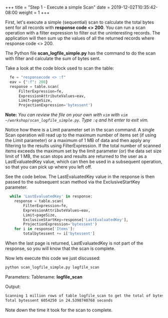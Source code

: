 +++
title = "Step 1 - Execute a simple Scan"
date = 2019-12-02T10:35:42-08:00
weight = 1
+++

First, let's execute a simple (sequential) scan to calculate the total bytes sent for all records with **response code <> 200**. You can run a scan operation with a filter expression to filter out the uninteresting records. The application will then sum up the values of all the returned records where response code <> 200.

The Python file **scan_logfile_simple.py** has the command to do the scan with filter and calculate the sum of bytes sent.

Take a look at the code block used to scan the table:
```py
  fe = "responsecode <> :f"
  eav = {":f": 200}
  response = table.scan(
      FilterExpression=fe,
      ExpressionAttributeValues=eav,
      Limit=pageSize,
      ProjectionExpression='bytessent')
```
**Note:** *You can review the file on your own with ```vim``` with ```vim ~/workshop/scan_logfile_simple.py```. Type ```:q``` and hit enter to exit vim.*

Notice how there is a Limit parameter set in the scan command. A single Scan operation will read up to the maximum number of items set (if using the Limit parameter) or a maximum of 1 MB of data and then apply any filtering to the results using FilterExpression. If the total number of scanned items exceeds the maximum set by the limit parameter (or) the data set size limit of 1 MB, the scan stops and results are returned to the user as a LastEvaluatedKey value, which can then be used in a subsequent operation, so that you can pick up where you left off.

See the code below. The LastEvaluatedKey value in the response is then passed to the subsequent scan method via the ExclusiveStartKey parameter.
```py
  while 'LastEvaluatedKey' in response:
    response = table.scan(
        FilterExpression=fe,
        ExpressionAttributeValues=eav,
        Limit=pageSize,
        ExclusiveStartKey=response['LastEvaluatedKey'],
        ProjectionExpression='bytessent')
    for i in response['Items']:
        totalbytessent += i['bytessent']
```
When the last page is returned, LastEvaluatedKey is not part of the response, so you will know that the scan is complete.

Now lets execute this code we just discussed:
```bash
python scan_logfile_simple.py logfile_scan
```
Parameters: Tablename: **logfile_scan**

Output:
```txt
Scanning 1 million rows of table logfile_scan to get the total of bytes sent
Total bytessent 6054250 in 24.5398740768 seconds
```
Note down the time it took for the scan to complete.
